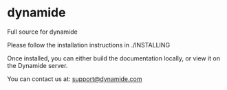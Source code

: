 dynamide
========

Full source for dynamide

Please follow the installation instructions in ./INSTALLING 

Once installed, you can either build the documentation locally, or view it on the Dynamide server.

You can contact us at:
   support@dynamide.com
